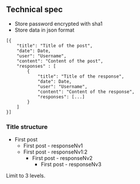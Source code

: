 ## Technical spec

- Store password encrypted with sha1
- Store data in json format

```
[{
    "title": "Title of the post",
    "date": Date,
    "user": "Username",
    "content": "Content of the post",
    "responses" : [
        {
            "title": "Title of the response",
            "date": Date,
            "user": "Username",
            "content": "Content of the response",
            "responses": [...]
        }
    ]
}]

```

### Title structure

- First post
    - First post - responseNv1
    - First post - responseNv1:2
        - First post - responseNv2
            - First post - responseNv3
            
 Limit to 3 levels.